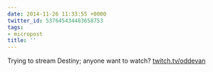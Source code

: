 ```yaml
---
date: 2014-11-26 11:33:55 +0000
twitter_id: 537645434483658753
tags:
- micropost
title: ''
---
```


Trying to stream Destiny; anyone want to watch? [twitch.tv/oddevan](http://www.twitch.tv/oddevan)
